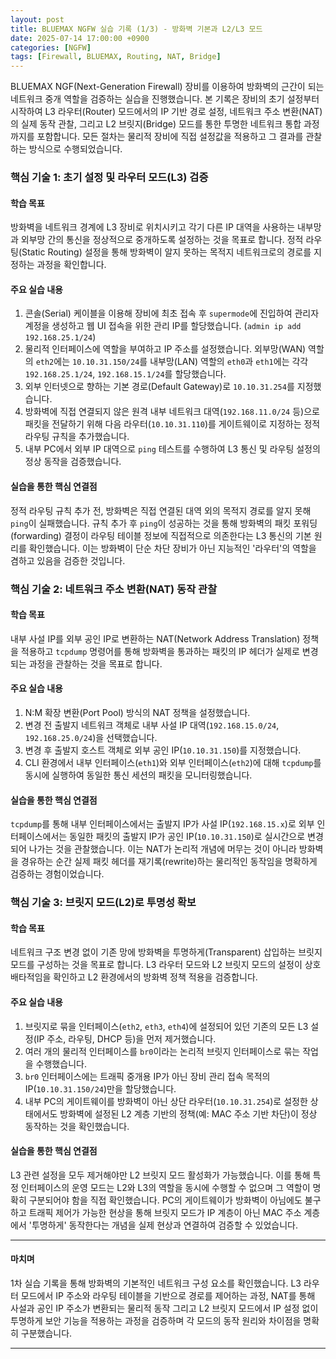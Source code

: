 ```yaml
---
layout: post
title: BLUEMAX NGFW 실습 기록 (1/3) - 방화벽 기본과 L2/L3 모드
date: 2025-07-14 17:00:00 +0900
categories: [NGFW]
tags: [Firewall, BLUEMAX, Routing, NAT, Bridge]
---
```


BLUEMAX NGF(Next-Generation Firewall) 장비를 이용하여 방화벽의 근간이 되는 네트워크 중개 역할을 검증하는 실습을 진행했습니다. 본 기록은 장비의 초기 설정부터 시작하여 L3 라우터(Router) 모드에서의 IP 기반 경로 설정, 네트워크 주소 변환(NAT)의 실제 동작 관찰, 그리고 L2 브릿지(Bridge) 모드를 통한 투명한 네트워크 통합 과정까지를 포함합니다. 모든 절차는 물리적 장비에 직접 설정값을 적용하고 그 결과를 관찰하는 방식으로 수행되었습니다.

### 핵심 기술 1: 초기 설정 및 라우터 모드(L3) 검증

#### 학습 목표
방화벽을 네트워크 경계에 L3 장비로 위치시키고 각기 다른 IP 대역을 사용하는 내부망과 외부망 간의 통신을 정상적으로 중개하도록 설정하는 것을 목표로 합니다. 정적 라우팅(Static Routing) 설정을 통해 방화벽이 알지 못하는 목적지 네트워크로의 경로를 지정하는 과정을 확인합니다.

#### 주요 실습 내용
1.  콘솔(Serial) 케이블을 이용해 장비에 최초 접속 후 `supermode`에 진입하여 관리자 계정을 생성하고 웹 UI 접속을 위한 관리 IP를 할당했습니다. (`admin ip add 192.168.25.1/24`)
2.  물리적 인터페이스에 역할을 부여하고 IP 주소를 설정했습니다. 외부망(WAN) 역할의 `eth2`에는 `10.10.31.150/24`를 내부망(LAN) 역할의 `eth0`과 `eth1`에는 각각 `192.168.25.1/24`, `192.168.15.1/24`를 할당했습니다.
3.  외부 인터넷으로 향하는 기본 경로(Default Gateway)로 `10.10.31.254`를 지정했습니다.
4.  방화벽에 직접 연결되지 않은 원격 내부 네트워크 대역(`192.168.11.0/24` 등)으로 패킷을 전달하기 위해 다음 라우터(`10.10.31.110`)를 게이트웨이로 지정하는 정적 라우팅 규칙을 추가했습니다.
5.  내부 PC에서 외부 IP 대역으로 `ping` 테스트를 수행하여 L3 통신 및 라우팅 설정의 정상 동작을 검증했습니다.

#### 실습을 통한 핵심 연결점
정적 라우팅 규칙 추가 전, 방화벽은 직접 연결된 대역 외의 목적지 경로를 알지 못해 `ping`이 실패했습니다. 규칙 추가 후 `ping`이 성공하는 것을 통해 방화벽의 패킷 포워딩(forwarding) 결정이 라우팅 테이블 정보에 직접적으로 의존한다는 L3 통신의 기본 원리를 확인했습니다. 이는 방화벽이 단순 차단 장비가 아닌 지능적인 '라우터'의 역할을 겸하고 있음을 검증한 것입니다.

### 핵심 기술 2: 네트워크 주소 변환(NAT) 동작 관찰

#### 학습 목표
내부 사설 IP를 외부 공인 IP로 변환하는 NAT(Network Address Translation) 정책을 적용하고 `tcpdump` 명령어를 통해 방화벽을 통과하는 패킷의 IP 헤더가 실제로 변경되는 과정을 관찰하는 것을 목표로 합니다.

#### 주요 실습 내용
1.  N:M 확장 변환(Port Pool) 방식의 NAT 정책을 설정했습니다.
2.  변경 전 출발지 네트워크 객체로 내부 사설 IP 대역(`192.168.15.0/24`, `192.168.25.0/24`)을 선택했습니다.
3.  변경 후 출발지 호스트 객체로 외부 공인 IP(`10.10.31.150`)를 지정했습니다.
4.  CLI 환경에서 내부 인터페이스(`eth1`)와 외부 인터페이스(`eth2`)에 대해 `tcpdump`를 동시에 실행하여 동일한 통신 세션의 패킷을 모니터링했습니다.

#### 실습을 통한 핵심 연결점
`tcpdump`를 통해 내부 인터페이스에서는 출발지 IP가 사설 IP(`192.168.15.x`)로 외부 인터페이스에서는 동일한 패킷의 출발지 IP가 공인 IP(`10.10.31.150`)로 실시간으로 변경되어 나가는 것을 관찰했습니다. 이는 NAT가 논리적 개념에 머무는 것이 아니라 방화벽을 경유하는 순간 실제 패킷 헤더를 재기록(rewrite)하는 물리적인 동작임을 명확하게 검증하는 경험이었습니다.

### 핵심 기술 3: 브릿지 모드(L2)로 투명성 확보

#### 학습 목표
네트워크 구조 변경 없이 기존 망에 방화벽을 투명하게(Transparent) 삽입하는 브릿지 모드를 구성하는 것을 목표로 합니다. L3 라우터 모드와 L2 브릿지 모드의 설정이 상호 배타적임을 확인하고 L2 환경에서의 방화벽 정책 적용을 검증합니다.

#### 주요 실습 내용
1.  브릿지로 묶을 인터페이스(`eth2`, `eth3`, `eth4`)에 설정되어 있던 기존의 모든 L3 설정(IP 주소, 라우팅, DHCP 등)을 먼저 제거했습니다.
2.  여러 개의 물리적 인터페이스를 `br0`이라는 논리적 브릿지 인터페이스로 묶는 작업을 수행했습니다.
3.  `br0` 인터페이스에는 트래픽 중개용 IP가 아닌 장비 관리 접속 목적의 IP(`10.10.31.150/24`)만을 할당했습니다.
4.  내부 PC의 게이트웨이를 방화벽이 아닌 상단 라우터(`10.10.31.254`)로 설정한 상태에서도 방화벽에 설정된 L2 계층 기반의 정책(예: MAC 주소 기반 차단)이 정상 동작하는 것을 확인했습니다.

#### 실습을 통한 핵심 연결점
L3 관련 설정을 모두 제거해야만 L2 브릿지 모드 활성화가 가능했습니다. 이를 통해 특정 인터페이스의 운영 모드는 L2와 L3의 역할을 동시에 수행할 수 없으며 그 역할이 명확히 구분되어야 함을 직접 확인했습니다. PC의 게이트웨이가 방화벽이 아님에도 불구하고 트래픽 제어가 가능한 현상을 통해 브릿지 모드가 IP 계층이 아닌 MAC 주소 계층에서 '투명하게' 동작한다는 개념을 실제 현상과 연결하여 검증할 수 있었습니다.

---

#### 마치며
1차 실습 기록을 통해 방화벽의 기본적인 네트워크 구성 요소를 확인했습니다. L3 라우터 모드에서 IP 주소와 라우팅 테이블을 기반으로 경로를 제어하는 과정, NAT를 통해 사설과 공인 IP 주소가 변환되는 물리적 동작 그리고 L2 브릿지 모드에서 IP 설정 없이 투명하게 보안 기능을 적용하는 과정을 검증하며 각 모드의 동작 원리와 차이점을 명확히 구분했습니다.

<hr class="short-rule">
